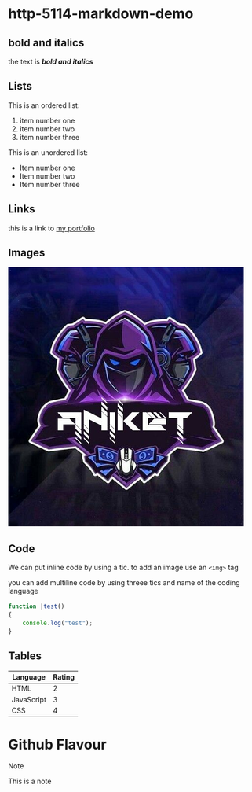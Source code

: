 # http-5114-markdown-demo
## bold and italics

the text is **_bold and italics_**

## Lists

This is an ordered list:

1. item number one
2. item number two
3. item number three

This is an unordered list:

- Item number one
- Item number two
- Item number three

## Links

this is a link to [my portfolio](https://github.com/Anike03/http-5114-markdown-demo)

## Images

![BrickMMO 01](01.jpg)

## Code

We can put inline code by using a tic.
to add an image use an `<img>` tag

you can add multiline code by using threee tics and name of the coding language

```javascript
function |test()
{
    console.log("test");
}
```

## Tables

|Language    | Rating |
|--------    |------- |
|HTML        |    2   |
|JavaScript  |    3   |
|CSS         |    4   |

# Github Flavour

>[!Note]
>This is a note